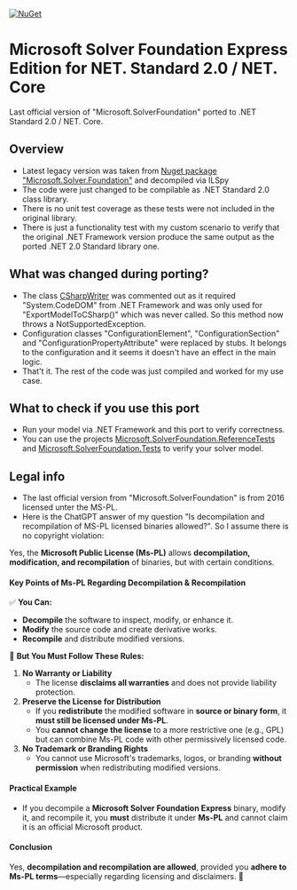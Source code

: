 
[![NuGet](https://img.shields.io/nuget/v/Reloaded.SolverFoundation.svg)](https://www.nuget.org/packages/Reloaded.SolverFoundation/)

# Microsoft Solver Foundation Express Edition for NET. Standard 2.0 / NET. Core
Last official version of "Microsoft.SolverFoundation" ported to .NET Standard 2.0 / NET. Core.

## Overview
- Latest legacy version was taken from [Nuget package "Microsoft.Solver.Foundation"](https://www.nuget.org/packages/Microsoft.Solver.Foundation)  and decompiled via ILSpy
- The code were just changed to be compilable as .NET Standard 2.0 class library.
- There is no unit test coverage as these tests were not included in the original library.
- There is just a functionality test with my custom scenario to verify that the original .NET Framework version produce the same output as the ported .NET 2.0 Standard library one.

## What was changed during porting?
- The class [CSharpWriter](https://github.com/Ralf1108/MicrosoftSolverFoundationReloaded/blob/main/src/Microsoft.SolverFoundation/Services/CSharpWriter.cs) was commented out as it required "System.CodeDOM" from .NET Framework and was only used for "ExportModelToCSharp()" which was never called. So this method now throws a NotSupportedException.
- Configuration classes "ConfigurationElement", "ConfigurationSection" and "ConfigurationPropertyAttribute" were replaced by stubs. It belongs to the configuration and it seems it doesn't have an effect in the main logic.
- That't it. The rest of the code was just compiled and worked for my use case.

## What to check if you use this port
- Run your model via .NET Framework and this port to verify correctness.
- You can use the projects [Microsoft.SolverFoundation.ReferenceTests](https://github.com/Ralf1108/MicrosoftSolverFoundationReloaded/tree/main/src/Microsoft.SolverFoundation.ReferenceTests) and [Microsoft.SolverFoundation.Tests](https://github.com/Ralf1108/MicrosoftSolverFoundationReloaded/tree/main/src/Microsoft.SolverFoundation.Tests) to verify your solver model.

## Legal info
- The last official version from "Microsoft.SolverFoundation" is from 2016 licensed unter the MS-PL.
- Here is the ChatGPT answer of my question "Is decompilation and recompilation of MS-PL licensed binaries allowed?". So I assume there is no copyright violation:

Yes, the **Microsoft Public License (Ms-PL)** allows **decompilation, modification, and recompilation** of binaries, but with certain conditions.

#### **Key Points of Ms-PL Regarding Decompilation & Recompilation**
✅ **You Can:**
-   **Decompile** the software to inspect, modify, or enhance it.
-   **Modify** the source code and create derivative works.
-   **Recompile** and distribute modified versions.
 
🚫 **But You Must Follow These Rules:**
1.  **No Warranty or Liability**    
    -   The license **disclaims all warranties** and does not provide liability protection.
2.  **Preserve the License for Distribution**    
    -   If you **redistribute** the modified software in **source or binary form**, it **must still be licensed under Ms-PL**.
    -   You **cannot change the license** to a more restrictive one (e.g., GPL) but can combine Ms-PL code with other permissively licensed code.
3.  **No Trademark or Branding Rights**    
    -   You cannot use Microsoft's trademarks, logos, or branding **without permission** when redistributing modified versions.
#### **Practical Example**
-   If you decompile a **Microsoft Solver Foundation Express** binary, modify it, and recompile it, you **must** distribute it under **Ms-PL** and cannot claim it is an official Microsoft product.
#### **Conclusion**
Yes, **decompilation and recompilation are allowed**, provided you **adhere to Ms-PL terms**—especially regarding licensing and disclaimers. 🚀
